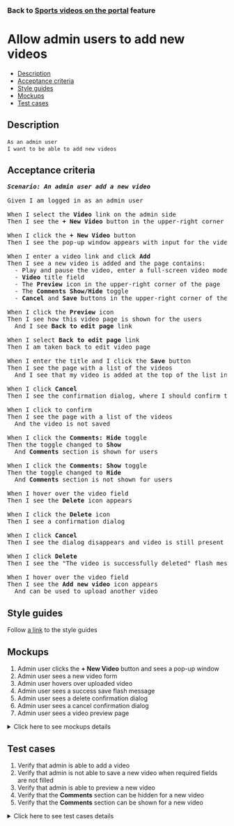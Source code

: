 ### Back to [Sports videos on the portal](../../README.md) feature

# Allow admin users to add new videos

- [Description](#description)
- [Acceptance criteria](#acceptance-criteria)
- [Style guides](#style-guides)
- [Mockups](#mockups)
- [Test cases](#test-cases)

## Description

    As an admin user
    I want to be able to add new videos

## Acceptance criteria

<pre>
<b><i>Scenario: An admin user add a new video</i></b>

Given I am logged in as an admin user

When I select the <b>Video</b> link on the admin side 
Then I see the <b>+ New Video</b> button in the upper-right corner of the page

When I click the <b>+ New Video</b> button
Then I see the pop-up window appears with input for the video link, input to upload video, the <b>Cancel</b> and <b>Add</b> buttons

When I enter a video link and click <b>Add</b>
Then I see a new video is added and the page contains:
  - Play and pause the video, enter a full-screen video mode, configure video volume and video settings
  - <b>Video</b> title field
  - The <b>Preview</b> icon in the upper-right corner of the page
  - The <b>Comments Show/Hide</b> toggle
  - <b>Cancel</b> and <b>Save</b> buttons in the upper-right corner of the page (the <b>Save</b> button is disabled till required fields are not filled in)

When I click the <b>Preview</b> icon
Then I see how this video page is shown for the users
  And I see <b>Back to edit page</b> link

When I select <b>Back to edit page</b> link
Then I am taken back to edit video page

When I enter the title and I click the <b>Save</b> button
Then I see the page with a list of the videos
  And I see that my video is added at the top of the list in <b>Unpublished</b> state

When I click <b>Cancel</b>
Then I see the confirmation dialog, where I should confirm that I want to leave the form without saving changes

When I click to confirm
Then I see the page with a list of the videos
  And the video is not saved

When I click the <b>Comments: Hide</b> toggle
Then the toggle changed to <b>Show</b>
  And <b>Comments</b> section is shown for users

When I click the <b>Comments: Show</b> toggle
Then the toggle changed to <b>Hide</b>
  And <b>Comments</b> section is not shown for users

When I hover over the video field
Then I see the <b>Delete</b> icon appears

When I click the <b>Delete</b> icon
Then I see a confirmation dialog

When I click <b>Cancel</b>
Then I see the dialog disappears and video is still present

When I click <b>Delete</b>
Then I see the "The video is successfully deleted" flash message

When I hover over the video field
Then I see the <b>Add new video</b> icon appears
  And can be used to upload another video
</pre>

## Style guides

Follow [a link](https://www.figma.com/proto/0zkkf5WC77OSpvyD6YXpFE/Style-guides?page-id=0%3A1&node-id=19%3A5368&viewport=266%2C48%2C0.54&scaling=min-zoom&starting-point-node-id=19%3A5368) to the style guides

## Mockups

1. Admin user clicks the <b>+ New Video</b> button and sees a pop-up window
2. Admin user sees a new video form
3. Admin user hovers over uploaded video
4. Admin user sees a success save flash message
5. Admin user sees a delete confirmation dialog
6. Admin user sees a cancel confirmation dialog
7. Admin user sees a video preview page

<details>
  <summary>Click here to see mockups details</summary>

**1. Admin user clicks the + New Video button and sees a pop-up window:**

![Admin user clicks the + New Video button and sees a pop-up window](/web_application_features/video_page/images/new_video_popup.png)

**2. Admin user sees a new video form:**

![Admin user sees a new video form](/web_application_features/video_page/images/video_form.png)

**3. Admin user hovers over uploaded video:**

![Admin user hovers over uploaded video](/web_application_features/video_page/images/hover_over_video.png)

**4. Admin user sees a success save flash message:**

![Admin user sees a success save flash message](/web_application_features/video_page/images/success_save_message.png)

**5. Admin user sees a delete confirmation dialog:**

![Admin user sees a delete confirmation dialog](/web_application_features/video_page/images/delete_confirmation.png)

**6. Admin user sees a cancel confirmation dialog:**

![Admin user sees a cancel confirmation dialog](/web_application_features/video_page/images/cancel_confirmation.png)

**7. Admin user sees a video preview page:**

![Admin user sees a video preview page](/web_application_features/video_page/images/video_preview.png)

</details>

## Test cases

1. Verify that admin is able to add a video
2. Verify that admin is not able to save a new video when required fields are not filled
3. Verify that admin is able to preview a new video
4. Verify that the <b>Comments</b> section can be hidden for a new video
5. Verify that the <b>Comments</b> section can be shown for a new video

<details>
  <summary>Click here to see test cases details</summary>

### **#1. Verify that admin is able to add a video**

|Preconditions|Steps|Expected result
--------------|-----|----------
|- Log in with admin account</br>- Go to the <b>Video</b> page|1) Click <b>+ New Video</b></br>2) Enter a video link and click <b>Add</b></br>3) Fill in the title field</br>4) Click <b>Save</b>|4) Admin user is redirected to the list of videos. The video is saved and appears at the top of the list in <b>Unpublished</b> state|

### **#2. Verify that admin is not able to save a new video when required fields are not filled**

|Preconditions|Steps|Expected result
--------------|-----|----------
|- Log in with admin account</br>- Go to the <b>Video</b> page|1) Click <b>+ New Video</b></br>2) Enter a video link and click <b>Add</b></br>3) Do not fill in the <b>Video title</b> required field</br>4) Click <b>Save</b></br>5) Delete the video</br>6) Fill in the <b>Video title</b> required field</br>7) Click <b>Save</b>|4) The required fields are highlighted in red. The validation message "Fill in all required fields" appears</br>7) The required fields are highlighted in red. The validation message "Fill in all required fields" appears|

### **#3. Verify that admin is able to preview a new video**

|Preconditions|Steps|Expected result
--------------|-----|----------
|- Log in with admin account</br>- Go to the <b>Video</b> page|1) Click <b>+ New Video</b></br>2) Upload video</br>3) Enter title</br>4) Click the <b>Preview</b> icon</br>5) Select <b>Back to edit page</b> link|4) The video is shown as it will appear for users</br>5) The video is back to edit mode|

### **#4. Verify that the Comments section can be hidden for a new video**

|Preconditions|Steps|Expected result
--------------|-----|----------
|- Log in with admin account</br>- Go to the <b>Video</b> page|1) Click <b>+ New Video</b></br>2) Upload video</br>3) Enter title</br>4) Click the <b>Comments: Show</b> toggle</br>5) Click <b>Save</b>|4) The <b>Comments</b> toggle changes to <b>Hide</b></br>5) The video is saved but the <b>Comments</b> section is not shown for users|

### **#5. Verify that the Comments section can be shown for a new video**

|Preconditions|Steps|Expected result
--------------|-----|----------
|- Log in with admin account</br>- Go to the <b>Video</b> page|1) Click <b>+ New Video</b></br>2) Upload video</br>3) Enter title</br>4) The <b>Comments</b> toggle is in <b>Show</b> state</br>5) Click <b>Save</b>|5) The video is saved with the <b>Comments</b> section shown for users|

</details>
